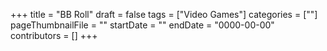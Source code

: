 +++
title = "BB Roll"
draft = false
tags = ["Video Games"]
categories = [""]
pageThumbnailFile = ""
startDate = ""
endDate = "0000-00-00"
contributors = []
+++
